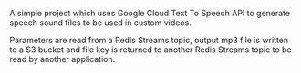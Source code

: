A simple project which uses Google Cloud Text To Speech API to generate speech sound files to be used in custom videos.

Parameters are read from a Redis Streams topic, output mp3 file is written to a S3 bucket and file key is returned to another Redis Streams topic to be read by another application.
